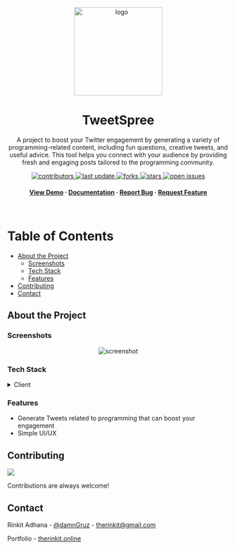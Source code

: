 <div align="center">

  <img src="https://github.com/user-attachments/assets/92cf691d-a685-44e1-960d-eafa88adfbf6" alt="logo" width="200" height="auto" />
  <h1>TweetSpree</h1>
  
  <p>
A project to boost your Twitter engagement by generating a variety of programming-related content, including fun questions, creative tweets, and useful advice. This tool helps you connect with your audience by providing fresh and engaging posts tailored to the programming community.  </p>
  
  
<!-- Badges -->
<p>
  <a href="https://github.com/rinkitadhana/TweetSpree">
    <img src="https://img.shields.io/github/contributors/rinkitadhana/TweetSpree" alt="contributors" />
  </a>
  <a href="https://github.com/rinkitadhana/TweetSpree">
    <img src="https://img.shields.io/github/last-commit/rinkitadhana/TweetSpree" alt="last update" />
  </a>
  <a href="https://github.com/rinkitadhana/TweetSpree">
    <img src="https://img.shields.io/github/forks/rinkitadhana/TweetSpree" alt="forks" />
  </a>
  <a href="https://github.com/rinkitadhana/TweetSpree">
    <img src="https://img.shields.io/github/stars/rinkitadhana/TweetSpree" alt="stars" />
  </a>
  <a href="https://github.com/rinkitadhana/TweetSpree">
    <img src="https://img.shields.io/github/issues/rinkitadhana/TweetSpree" alt="open issues" />
  </a>
 
</p>
   
<h4>
    <a href="https://therinkit-tweetspree.vercel.app">View Demo</a>
  <span> · </span>
    <a href="https://github.com/rinkitadhana/TweetSpree">Documentation</a>
  <span> · </span>
    <a href="https://github.com/rinkitadhana/TweetSpree/issues/">Report Bug</a>
  <span> · </span>
    <a href="https://github.com/rinkitadhana/TweetSpree/issues/">Request Feature</a>
  </h4>
</div>

<br />

<!-- Table of Contents -->

# Table of Contents

- [About the Project](#about-the-project)
  - [Screenshots](#screenshots)
  - [Tech Stack](#tech-stack)
  - [Features](#features)
- [Contributing](#contributing)
- [Contact](#contact)

<!-- About the Project -->

## About the Project

<!-- Screenshots -->

### Screenshots

<div align="center"> 
  <img src="https://github.com/user-attachments/assets/a05c22f5-fa02-41fc-b124-74a571c79adb" alt="screenshot" />
</div>

<!-- TechStack -->

### Tech Stack

<details>
  <summary>Client</summary>
  <ul>
        <li><a href="">ReactJS</a></li>
        <li><a href="">Javascript</a></li>
        <li><a href="">TailwindCSS</a></li>

  </ul>
</details>

<!-- Features -->

### Features

- Generate Tweets related to programming that can boost your engagement
- Simple UI/UX

<!-- Contributing -->

## Contributing

<a href="https://github.com/rinkitadhana/The-Daily-Crimes/contributors">
  <img src="https://contrib.rocks/image?repo=rinkitadhana/The-Daily-Crimes" />
</a>

Contributions are always welcome!

<!-- Contact -->

## Contact

Rinkit Adhana - [@damnGruz](https://twitter.com/damnGruz) - therinkit@gmail.com

Portfolio - [therinkit.online](https://therinkit.online)
